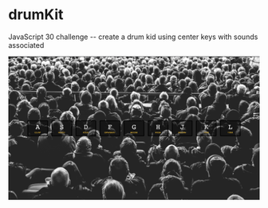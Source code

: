 # drumKit
JavaScript 30 challenge -- create a drum kid using center keys with sounds associated 


![drumkit](thumbnail.png)
